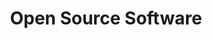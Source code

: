 ---
title: "Open Source Software"
description: ""
image: "images/artificial-intelligence-coding.jpg"
keywords: [""]
draft: false
layout: "open-source-software"

open_source_software_feature:
  image: "images/services/software.png"
  content: |
    Tired of severely vulnerable closed, non-free software?  
    Want your hardware to reach new summits of performance, stability, and security?  
    Let our specialists take it over, and dare to imagine the unimaginable.  

    **Our firmware and embedded teams can create really sophisticated, custom solutions for your hardware.**

familiar_with:
    title: "We are familiar with:"
    lists: 
      - |
        * Amazon Web Services integration for Embedded Applications
        * BSP Development (Yocto, Buildroot, custom)
        * Board bring up
        * Boot time optimization
        * Continuous Integration and Continuous Delivery for Embedded Systems
        * Embedded Linux
        * Embedded Systems Security (signed upgrades, verified boot, etc.)
        * **[Remote Testing Environment](https://cloud.3mdeb.com/index.php/s/HArgg8jrDmASWGp)**
        * Linux device drivers development

      - |
        * Linux userspace application development (C/C++/Go/Python)
        * Platform maintenance and customization
        * **[Continuous automated validation](https://cloud.3mdeb.com/index.php/s/ZibPXHjnkHfd7ne)**
        * Software update (OTA)
        * Hypervisors
        * **[OpenVizsla](https://cloud.3mdeb.com/index.php/s/jj2r8kwBYsNBgEW)**
        * Validation payload
        * Developing UEFI BIOS
        * **[Flashing firmware](https://cloud.3mdeb.com/index.php/s/oayEC3bScC9mP6Q)**

        **and many others!**

used_technology:
  images:
    - "images/used-technology/yocto.png"
    - "images/used-technology/buildroot.jpg"
    - "images/used-technology/python.png"
    - "images/used-technology/cplus.png"
    - "images/used-technology/linux-logo.png"
    - "images/used-technology/go.png"
    - "images/used-technology/c.png" 

message:
  content: |
    But don’t be afraid, if there <strong>is some not listed above,</strong><br>
    we’ll surely confront any <strong>platform you will provide us.</strong><br>
    We can prepare a whole system <strong>from a scratch, make it secure,</strong><br>
    stable and last, but not least let it <strong>reach extraordinary performance.</strong>
---